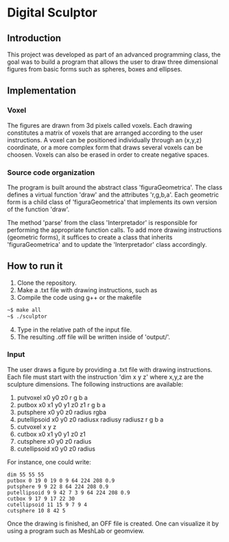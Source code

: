 # Digital Sculptor

## Introduction
This project was developed as part of an advanced programming class, the goal was to build a program that allows the user to draw three dimensional figures from basic forms such as spheres, boxes and ellipses. 

## Implementation  

### Voxel
The figures are drawn from 3d pixels called voxels. Each drawing constitutes a matrix of voxels that are arranged according to the user instructions. A voxel can be positioned individually through an (x,y,z) coordinate, or a more complex form that draws several voxels can be choosen. Voxels can also be erased in order to create negative spaces.

### Source code organization
The program is built around the abstract class 'figuraGeometrica'. The class defines a virtual function 'draw' and the attributes 'r,g,b,a'. Each geometric form is a child class of 'figuraGeometrica' that implements its own version of the function 'draw'.

The method 'parse' from the class 'Interpretador' is responsible for performing the appropriate function calls. To add more drawing instructions (geometric forms), it suffices to create a class that inherits 'figuraGeometrica' and to update the 'Interpretador' class accordingly.

## How to run it
1. Clone the repository. 
2. Make a .txt file with drawing instructions, such as 
3. Compile the code using g++ or the makefile
```sh
~$ make all 
~$ ./sculptor
```
4. Type in the relative path of the input file.
5. The resulting .off file will be written inside of 'output/'.

### Input
The user draws a figure by providing a .txt file with drawing instructions. Each file must start with the instruction 'dim x y z' where x,y,z are the sculpture dimensions. The following instructions are available:
1. putvoxel x0 y0 z0 r g b a
2. putbox x0 x1 y0 y1 z0 z1 r g b a
3. putsphere x0 y0 z0 radius rgba
4. putellipsoid x0 y0 z0 radiusx radiusy radiusz r g b a
5. cutvoxel x y z
6. cutbox x0 x1 y0 y1 z0 z1
7. cutsphere x0 y0 z0 radius
8. cutellipsoid x0 y0 z0 radius

For instance, one could write:
```
dim 55 55 55
putbox 0 19 0 19 0 9 64 224 208 0.9
putsphere 9 9 22 8 64 224 208 0.9
putellipsoid 9 9 42 7 3 9 64 224 208 0.9
cutbox 9 17 9 17 22 30
cutellipsoid 11 15 9 7 9 4
cutsphere 10 8 42 5
```
Once the drawing is finished, an OFF file is created. One can visualize it by using a program such as MeshLab or geomview. 
